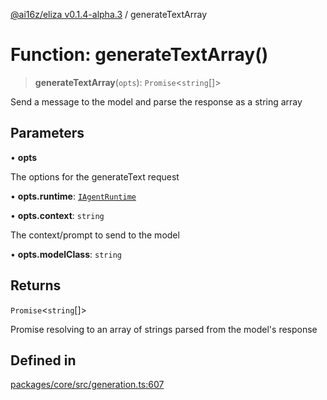 [@ai16z/eliza v0.1.4-alpha.3](../index.md) / generateTextArray

# Function: generateTextArray()

> **generateTextArray**(`opts`): `Promise`\<`string`[]\>

Send a message to the model and parse the response as a string array

## Parameters

• **opts**

The options for the generateText request

• **opts.runtime**: [`IAgentRuntime`](../interfaces/IAgentRuntime.md)

• **opts.context**: `string`

The context/prompt to send to the model

• **opts.modelClass**: `string`

## Returns

`Promise`\<`string`[]\>

Promise resolving to an array of strings parsed from the model's response

## Defined in

[packages/core/src/generation.ts:607](https://github.com/ai16z/eliza/blob/main/packages/core/src/generation.ts#L607)
